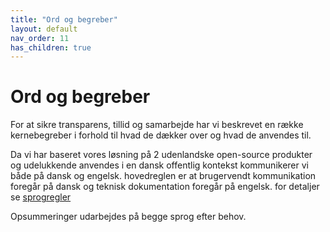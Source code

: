 ```yaml
---
title: "Ord og begreber"
layout: default
nav_order: 11
has_children: true
---
```

# **Ord og begreber**

For at sikre transparens, tillid og samarbejde har vi beskrevet en række kernebegreber i forhold til hvad de dækker over og hvad de anvendes til.

Da vi har baseret vores løsning på 2 udenlandske open-source produkter og udelukkende anvendes i en dansk offentlig kontekst kommunikerer vi både på dansk og engelsk.
hovedreglen er at brugervendt kommunikation foregår på dansk og teknisk dokumentation foregår på engelsk. for detaljer se [sprogregler][sprogregler]

Opsummeringer udarbejdes på begge sprog efter behov.



[sprogregler]: /docs/ord_og_begreber/sprogregler.md
